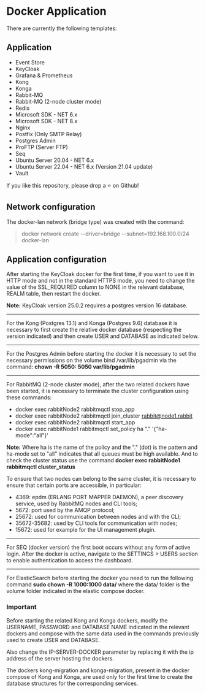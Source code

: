 # Docker Application

There are currently the following templates:

## Application

- Event Store
- KeyCloak
- Grafana & Prometheus
- Kong
- Konga
- Rabbit-MQ
- Rabbit-MQ (2-node cluster mode)
- Redis
- Microsoft SDK - NET 6.x
- Microsoft SDK - NET 8.x
- Nginx
- Postfix (Only SMTP Relay)
- Postgres Admin
- ProFTP (Server FTP)
- Seq
- Ubuntu Server 20.04 - NET 6.x
- Ubuntu Server 22.04 - NET 6.x (Version 21.04 update)
- Vault

If you like this repository, please drop a ⭐ on Github!


## Network configuration

The docker-lan network (bridge type) was created with the command: 

> docker network create --driver=bridge --subnet=192.168.100.0/24 docker-lan


## Application configuration

After starting the KeyCloak docker for the first time, if you want to use it in HTTP mode and not in the standard HTTPS mode, you need to change the value of the SSL_REQUIRED column to NONE in the relevant database, REALM table, then restart the docker.

**Note:** KeyCloak version 25.0.2 requires a postgres version 16 database.

---

For the Kong (Postgres 13.1) and Konga (Postgres 9.6) database it is necessary to first create the relative docker database (respecting the version indicated) and then create USER and DATABASE as indicated below.

---

For the Postgres Admin before starting the docker it is necessary to set the necessary permissions on the volume bind /var/lib/pgadmin via the command: <b>chown -R 5050: 5050 var/lib/pgadmin</b>

---

For RabbitMQ (2-node cluster mode), after the two related dockers have been started, it is necessary to terminate the cluster configuration using these commands:

- docker exec rabbitNode2 rabbitmqctl stop_app
- docker exec rabbitNode2 rabbitmqctl join_cluster rabbit@node1.rabbit
- docker exec rabbitNode2 rabbitmqctl start_app
- docker exec rabbitNode1 rabbitmqctl set_policy ha "." '{"ha-mode":"all"}'

**Note:** Where ha is the name of the policy and the "." (dot) is the pattern and ha-mode set to "all" indicates that all queues must be high available. And to check the cluster status use the command **docker exec rabbitNode1 rabbitmqctl cluster_status**

To ensure that two nodes can belong to the same cluster, it is necessary to ensure that certain ports are accessible, in particular:

- 4369: epdm (ERLANG PORT MAPPER DAEMON), a peer discovery service, used by RabbitMQ nodes and CLI tools;
- 5672: port used by the AMQP protocol;
- 25672: used for communication between nodes and with the CLI;
- 35672-35682: used by CLI tools for communication with nodes;
- 15672: used for example for the UI management plugin.

---

For SEQ (docker version) the first boot occurs without any form of active login. After the docker is active, navigate to the SETTINGS > USERS section to enable authentication to access the dashboard.

---

For ElasticSearch before starting the docker you need to run the following command **sudo chown -R 1000:1000 data/** where the data/ folder is the volume folder indicated in the elastic compose docker.

### Important

Before starting the related Kong and Konga dockers, modify the USERNAME, PASSWORD and DATABASE NAME indicated in the relevant dockers and compose with the same data used in the commands previously used to create USER and DATABASE.

Also change the IP-SERVER-DOCKER parameter by replacing it with the ip address of the server hosting the dockers. 

The dockers kong-migration and konga-migration, present in the docker compose of Kong and Konga, are used only for the first time to create the database structures for the corresponding services.
